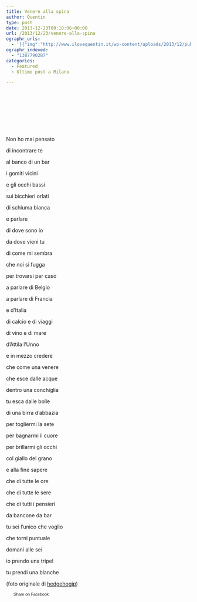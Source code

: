 ```yaml
---
title: Venere alla spina
author: Quentin
type: post
date: 2013-12-23T09:18:06+00:00
url: /2013/12/23/venere-alla-spina
ographr_urls:
  - '[{"img":"http://www.ilovequentin.it/wp-content/uploads/2013/12/pub-300x239.jpg"}]'
ographr_indexed:
  - "1387790287"
categories:
  - Featured
  - Ultimo post a Milano

---
```

&nbsp;

&nbsp;

&nbsp;

&nbsp;

Non ho mai pensato
  
di incontrare te
  
al banco di un bar
  
i gomiti vicini
  
e gli occhi bassi
  
sui bicchieri orlati
  
di schiuma bianca
  
e parlare
  
di dove sono io
  
da dove vieni tu
  
di come mi sembra
  
che noi si fugga
  
per trovarsi per caso
  
a parlare di Belgio
  
a parlare di Francia
  
e d&#8217;Italia
  
di calcio e di viaggi
  
di vino e di mare
  
d&#8217;Attila l&#8217;Unno
  
e in mezzo credere
  
che come una venere
  
che esce dalle acque
  
dentro una conchiglia
  
tu esca dalle bolle
  
di una birra d&#8217;abbazia
  
per togliermi la sete
  
per bagnarmi il cuore
  
per brillarmi gli occhi
  
col giallo del grano
  
e alla fine sapere
  
che di tutte le ore
  
che di tutte le sere
  
che di tutti i pensieri
  
da bancone da bar
  
tu sei l&#8217;unico che voglio
  
che torni puntuale
  
domani alle sei
  
io prendo una tripel
  
tu prendi una blanche

(foto originale di [hedgehogjp][1])

<a href="http://www.facebook.com/share.php?u=http%3A%2F%2Fwww.ilovequentin.it%2F2013%2F12%2F23%2Fvenere-alla-spina&t=Venere%20alla%20spina" id="facebook_share_both_1875" style="font-size:11px; line-height:13px; font-family:'lucida grande',tahoma,verdana,arial,sans-serif; text-decoration:none; padding:2px 0 0 20px; height:16px; background:url(http://b.static.ak.fbcdn.net/images/share/facebook_share_icon.gif) no-repeat top left;">Share on Facebook</a>

 [1]: http://www.flickr.com/photos/80371818@N03/10618935323/sizes/l/in/photolist-hbmPvM-eAgW2p-eAgZVa-e1bhEJ-7LBorR-e15BaR-e1bg7b-eAgZP8-eAgRiD-dLEY6y-a5gPcn-e1bfR5-fBwNjd-eAk9iA-gkG1bn-ez8Pov-ez8FWn-8mgdb4-ezan2r-e15zJH-eHXPjp-eAgSaZ-cgkFSQ-87LcYi-8SuNLQ-8SrHEe-8SrHHe-e15Bhp-e15BdM-eAhqjg-bhy3Uk-eAk1wu-eAhpZk-e1bhwG-8KgaVz-e15zyP/